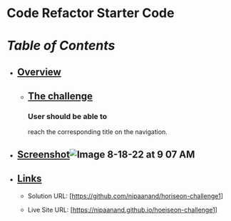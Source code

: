 # Code Refactor Starter Code 

# *Table of Contents*
- ## [Overview](#overview)
            
    - ## [The challenge](#thechallenge)
        ### User should be able to
        reach the corresponding title on the navigation.

- ## [Screenshot](#screenshot)![Image 8-18-22 at 9 07 AM](https://user-images.githubusercontent.com/105323937/185409026-bba62b5a-f538-4b68-990e-a3cca562c5c0.jpg)

- ## [Links](#links)
    - Solution URL:
    [https://github.com/nipaanand/horiseon-challenge1]

    - Live Site URL:
    [https://nipaanand.github.io/hoeiseon-challenge1]
